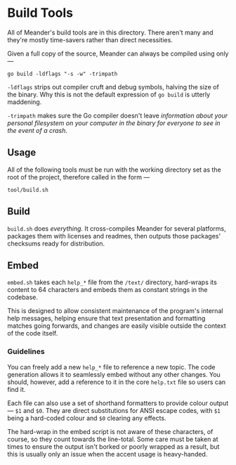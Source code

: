 # Build Tools

All of Meander's build tools are in this directory.  There aren't many and they're mostly time-savers rather than direct necessities.

Given a full copy of the source, Meander can always be compiled using only —

	go build -ldflags "-s -w" -trimpath

`-ldflags` strips out compiler cruft and debug symbols, halving the size of the binary.  Why this is not the default expression of `go build` is utterly maddening.

`-trimpath` makes sure the Go compiler doesn't leave *information about your personal filesystem on your computer in the binary for everyone to see in the event of a crash*.

## Usage

All of the following tools must be run with the working directory set as the root of the project, therefore called in the form —

	tool/build.sh

## Build

`build.sh` does *everything.*  It cross-compiles Meander for several platforms, packages them with licenses and readmes, then outputs those packages' checksums ready for distribution.

## Embed

`embed.sh` takes each `help_*` file from the `/text/` directory, hard-wraps its content to 64 characters and embeds them as constant strings in the codebase.

This is designed to allow consistent maintenance of the program's internal help messages, helping ensure that text presentation and formatting matches going forwards, and changes are easily visible outside the context of the code itself.

### Guidelines

You can freely add a new `help_*` file to reference a new topic.  The code generation allows it to seamlessly embed without any other changes.  You should, however, add a reference to it in the core `help.txt` file so users can find it.

Each file can also use a set of shorthand formatters to provide colour output — `$1` and `$0`.  They are direct substitutions for ANSI escape codes, with `$1` being a hard-coded colour and `$0` clearing any effects.

The hard-wrap in the embed script is not aware of these characters, of course, so they count towards the line-total.  Some care must be taken at times to ensure the output isn't borked or poorly wrapped as a result, but this is usually only an issue when the accent usage is heavy-handed.